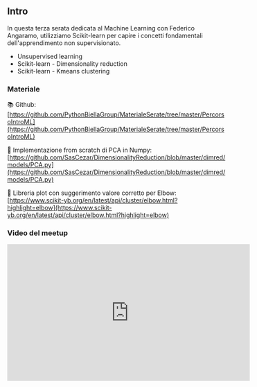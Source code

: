 ## Intro

In questa terza serata dedicata al Machine Learning con Federico Angaramo, utilizziamo Scikit-learn per capire i concetti fondamentali dell'apprendimento non supervisionato.

* Unsupervised learning
* Scikit-learn - Dimensionality reduction
* Scikit-learn - Kmeans clustering

### Materiale

📚 Github:
[https://github.com/PythonBiellaGroup/MaterialeSerate/tree/master/PercorsoIntroML](https://github.com/PythonBiellaGroup/MaterialeSerate/tree/master/PercorsoIntroML)

📒 Implementazione from scratch di PCA in Numpy:
[https://github.com/SasCezar/DimensionalityReduction/blob/master/dimred/models/PCA.py](https://github.com/SasCezar/DimensionalityReduction/blob/master/dimred/models/PCA.py)

📐 Libreria plot con suggerimento valore corretto per Elbow:
[https://www.scikit-yb.org/en/latest/api/cluster/elbow.html?highlight=elbow](https://www.scikit-yb.org/en/latest/api/cluster/elbow.html?highlight=elbow)

### Video del meetup

<iframe width="560" height="315" src="https://www.youtube.com/embed/Qfb0qkxjXnw?si=MtanO_wufhSuxBos" title="YouTube video player" frameborder="0" allow="accelerometer; autoplay; clipboard-write; encrypted-media; gyroscope; picture-in-picture; web-share" allowfullscreen></iframe>
